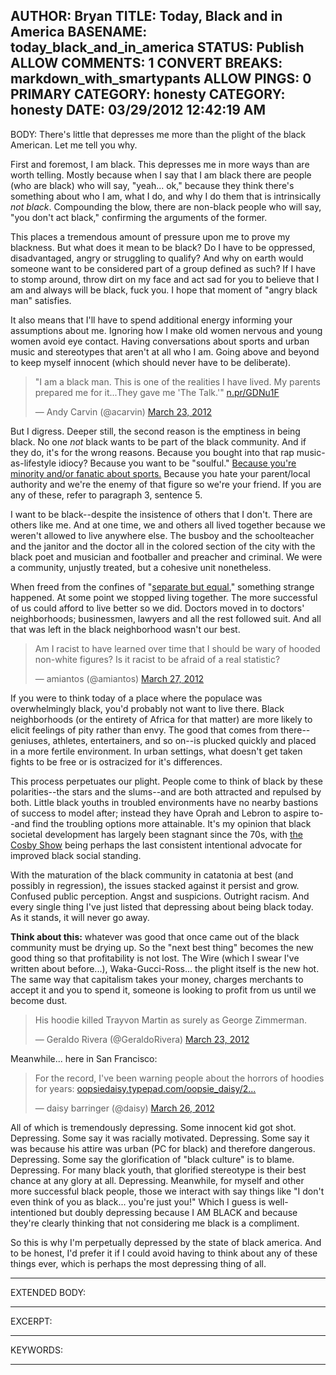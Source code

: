 AUTHOR: Bryan
TITLE: Today, Black and in America
BASENAME: today_black_and_in_america
STATUS: Publish
ALLOW COMMENTS: 1
CONVERT BREAKS: markdown_with_smartypants
ALLOW PINGS: 0
PRIMARY CATEGORY: honesty
CATEGORY: honesty
DATE: 03/29/2012 12:42:19 AM
-----
BODY:
There's little that depresses me more than the plight of the black American. Let me tell you why.

First and foremost, I am black. This depresses me in more ways than are worth telling. Mostly because when I say that I am black there are people (who are black) who will say, "yeah... ok," because they think there's something about who I am, what I do, and why I do them that is intrinsically *not black*. Compounding the blow, there are non-black people who will say, "you don't act black," confirming the arguments of the former. 

This places a tremendous amount of pressure upon me to prove my blackness. But what does it mean to be black? Do I have to be oppressed, disadvantaged, angry or struggling to qualify? And why on earth would someone want to be considered part of a group defined as such? If I have to stomp around, throw dirt on my face and act sad for you to believe that I am and always will be black, fuck you. I hope that moment of "angry black man" satisfies.

It also means that I'll have to spend additional energy informing your assumptions about me. Ignoring how I make old women nervous and young women avoid eye contact. Having conversations about sports and urban music and stereotypes that aren't at all who I am. Going above and beyond to keep myself innocent (which should never have to be deliberate).

<blockquote class="twitter-tweet"><p>"I am a black man. This is one of the realities I have lived. My parents prepared me for it...They gave me 'The Talk.'" <a href="http://t.co/plyO590r" title="http://n.pr/GDNu1F">n.pr/GDNu1F</a></p>&mdash; Andy Carvin (@acarvin) <a href="https://twitter.com/acarvin/status/183297880021417984" data-datetime="2012-03-23T21:03:14+00:00">March 23, 2012</a></blockquote>
<script src="//platform.twitter.com/widgets.js" charset="utf-8"></script>

But I digress. Deeper still, the second reason is the emptiness in being black. No one *not* black wants to be part of the black community. And if they do, it's for the wrong reasons. Because you bought into that rap music-as-lifestyle idiocy? Because you want to be "soulful." [Because you're minority and/or fanatic about sports.](http://www.grantland.com/story/_/id/7601157/the-headline-tweet-unfair-significance-jeremy-lin) Because you hate your parent/local authority and we're the enemy of that figure so we're your friend. If you are any of these, refer to paragraph 3, sentence 5.

I want to be black--despite the insistence of others that I don't. There are others like me. And at one time, we and others all lived together because we weren't allowed to live anywhere else. The busboy and the schoolteacher and the janitor and the doctor all in the colored section of the city with the black poet and musician and footballer and preacher and criminal. We were a community, unjustly treated, but a cohesive unit nonetheless.

When freed from the confines of "[separate but equal](http://en.wikipedia.org/wiki/Separate_but_equal)," something strange happened. At some point we stopped living together. The more successful of us could afford to live better so we did. Doctors moved in to doctors' neighborhoods; businessmen, lawyers and all the rest followed suit. And all that was left in the black neighborhood wasn't our best.

<blockquote class="twitter-tweet"><p>Am I racist to have learned over time that I should be wary of hooded non-white figures? Is it racist to be afraid of a real statistic?</p>&mdash; amiantos (@amiantos) <a href="https://twitter.com/amiantos/status/184654069254733826" data-datetime="2012-03-27T14:52:15+00:00">March 27, 2012</a></blockquote>
<script src="//platform.twitter.com/widgets.js" charset="utf-8"></script>

If you were to think today of a place where the populace was overwhelmingly black, you'd probably not want to live there. Black neighborhoods (or the entirety of Africa for that matter) are more likely to elicit feelings of pity rather than envy. The good that comes from there--geniuses, athletes, entertainers, and so on--is plucked quickly and placed in a more fertile environment. In urban settings, what doesn't get taken fights to be free or is ostracized for it's differences. 

This process perpetuates our plight. People come to think of black by these polarities--the stars and the slums--and are both attracted and repulsed by both. Little black youths in troubled environments have no nearby bastions of success to model after; instead they have Oprah and Lebron to aspire to--and find the troubling options more attainable. It's my opinion that black societal development has largely been stagnant since the 70s, with [the Cosby Show](http://en.wikipedia.org/wiki/Cosby_Show) being perhaps the last consistent intentional advocate for improved black social standing.

With the maturation of the black community in catatonia at best (and possibly in regression), the issues stacked against it persist and grow. Confused public perception. Angst and suspicions. Outright racism. And every single thing I've just listed that depressing about being black today. As it stands, it will never go away.

**Think about this:** whatever was good that once came out of the black community must be drying up. So the "next best thing" becomes the new good thing so that profitability is not lost. The Wire (which I swear I've written about before...), Waka-Gucci-Ross... the plight itself is the new hot. The same way that capitalism takes your money, charges merchants to accept it and you to spend it, someone is looking to profit from us until we become dust.

<blockquote class="twitter-tweet"><p>His hoodie killed Trayvon Martin as surely as George Zimmerman.</p>&mdash; Geraldo Rivera (@GeraldoRivera) <a href="https://twitter.com/GeraldoRivera/status/182982712934674432" data-datetime="2012-03-23T00:10:53+00:00">March 23, 2012</a></blockquote>
<script src="//platform.twitter.com/widgets.js" charset="utf-8"></script>

Meanwhile... here in San Francisco:

<blockquote class="twitter-tweet"><p>For the record, I've been warning people about the horrors of hoodies for years: <a href="http://t.co/SaaEHd1K" title="http://oopsiedaisy.typepad.com/oopsie_daisy/2010/02/dear-ladies-of-san-franciscoi-was-really-hoping-youd-figure-this-out-on-your-own-that-an-open-letter-of-this-sort-would-not.html">oopsiedaisy.typepad.com/oopsie_daisy/2...</a></p>&mdash; daisy barringer (@daisy) <a href="https://twitter.com/daisy/status/184327104287096835" data-datetime="2012-03-26T17:13:00+00:00">March 26, 2012</a></blockquote>
<script src="//platform.twitter.com/widgets.js" charset="utf-8"></script>

All of which is tremendously depressing. Some innocent kid got shot. Depressing. Some say it was racially motivated. Depressing. Some say it was because his attire was urban (PC for black) and therefore dangerous. Depressing. Some say the glorification of "black culture" is to blame. Depressing. For many black youth, that glorified stereotype is their best chance at any glory at all. Depressing. Meanwhile, for myself and other more successful black people, those we interact with say things like "I don't even think of you as black... you're just you!" Which I guess is well-intentioned but doubly depressing because I AM BLACK and because they're clearly thinking that not considering me black is a compliment.

So this is why I'm perpetually depressed by the state of black america. And to be honest, I'd prefer it if I could avoid having to think about any of these things ever, which is perhaps the most depressing thing of all.








-----
EXTENDED BODY:

-----
EXCERPT:

-----
KEYWORDS:

-----


